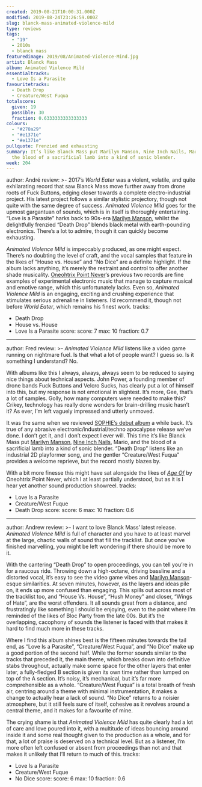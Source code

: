 ```yaml
---
created: 2019-08-21T10:00:31.000Z
modified: 2019-08-24T23:26:59.000Z
slug: blanck-mass-animated-violence-mild
type: reviews
tags:
  - "19"
  - 2010s
  - blanck mass
featuredimage: 2019/08/Animated-Violence-Mind.jpg
artist: Blanck Mass
album: Animated Violence Mild
essentialtracks:
  - Love Is a Parasite
favouritetracks:
  - Death Drop
  - Creature/West Fuqua
totalscore:
  given: 19
  possible: 30
  fraction: 0.6333333333333333
colours:
  - "#270a29"
  - "#e1371e"
  - "#e1371e"
pullquote: Frenzied and exhausting
summary: It’s like Blanck Mass put Marilyn Manson, Nine Inch Nails, Mario, and
  the blood of a sacrificial lamb into a kind of sonic blender.
week: 204
---
```

author: André
review: >-
  2017’s *World Eater* was a violent, volatile, and quite exhilarating record
  that saw Blanck Mass move further away from drone roots of Fuck Buttons,
  edging closer towards a complete electro-industrial project. His latest
  project follows a similar stylistic projectory, though not quite with the same
  degree of success. *Animated Violence Mild* goes for the upmost gargantuan of
  sounds, which is in itself is thoroughly entertaining. “Love is a Parasite”
  harks back to 90s-era [Marilyn
  Manson](<reviews/review-heaven-upside-down-marilyn-manson/>),
  whilst the delightfully frenzied “Death Drop” blends black metal with
  earth-pounding electronics. There’s a lot to admire, though it can quickly
  become exhausting.


  *Animated Violence Mild* is impeccably produced, as one might expect. There’s no doubting the level of craft, and the vocal samples that feature in the likes of “House vs. House” and “No Dice” are a definite highlight. If the album lacks anything, it’s merely the restraint and control to offer another shade musicality. [Oneohtrix Point Never](<reviews/oneohtrix-point-never-garden-of-delete/>)‘s previous two records are fine examples of experimental electronic music that manage to capture musical and emotive range, which this unfortunately lacks. Even so, *Animated Violence Mild* is an engaging, exciting and crushing experience that stimulates serious adrenaline in listeners. I’d recommend it, though not before *World Eater*, which remains his finest work.
tracks:
  - Death Drop
  - ­­House vs. House
  - ­­Love Is a Parasite
score:
  score: 7
  max: 10
  fraction: 0.7
---
author: Fred
review: >-
  *Animated Violence Mild* listens like a video game running on nightmare fuel.
  Is that what a lot of people want? I guess so. Is it something I understand?
  No.




  With albums like this I always, always, always seem to be reduced to saying nice things about technical aspects. John Power, a founding member of drone bands Fuck Buttons and Velcro Sucks, has clearly put a lot of himself into this, but my response is not emotional in slightest. It’s more, Gee, that’s a lot of samples. Golly, how many computers were needed to make this? Crikey, technology has really done wonders for brain-drilling music hasn’t it? As ever, I’m left vaguely impressed and utterly unmoved.


  It was the same when we reviewed [SOPHIE’s debut album](<reviews/sophie-oil-of-every-pearls-uninsides/>) a while back. It’s true of any abrasive electronic/industrial/techno apocalypse release we’ve done. I don’t get it, and I don’t expect I ever will. This time it’s like Blanck Mass put [Marilyn Manson](<reviews/review-heaven-upside-down-marilyn-manson/>), [Nine Inch Nails](<reviews/nine-inch-nails-the-downward-spiral/>), Mario, and the blood of a sacrificial lamb into a kind of sonic blender. “Death Drop” listens like an industrial 2D playformer song, and the gentler “Creature/West Fuqua” provides a welcome reprieve, but the record mostly blazes by.


  With a bit more finesse this might have sat alongside the likes of [*Age Of*](<reviews/oneohtrix-point-never-age-of/>) by Oneohtrix Point Never, which I at least partially understood, but as it is I hear yet another sound production showreel.
tracks:
  - Love Is a Parasite
  - ­­Creature/West Fuque
  - ­­Death Drop
score:
  score: 6
  max: 10
  fraction: 0.6
---
author: Andrew
review: >-
  I want to love Blanck Mass’ latest release. *Animated Violence Mild* is full
  of character and you have to at least marvel at the large, chaotic walls of
  sound that fill the tracklist. But once you’ve finished marvelling, you might
  be left wondering if there should be more to it.


  With the cantering “Death Drop” to open proceedings, you can tell you’re in for a raucous ride. Throwing down a high-octane, driving bassline and a distorted vocal, it’s easy to see the video game vibes and [Marilyn Manson](<reviews/review-heaven-upside-down-marilyn-manson/>)\-esque similarities. At seven minutes, however, as the layers and ideas pile on, it ends up more confused than engaging. This spills out across most of the tracklist too, and “House Vs. House”, “Hush Money” and closer, “Wings of Hate”, are the worst offenders. It all sounds great from a distance, and frustratingly like something I should be enjoying, even to the point where I’m reminded of the likes of Bloc Party from the late 00s. But it’s the overlapping, cacophony of sounds the listener is faced with that makes it hard to find much more in these tracks.


  Where I find this album shines best is the fifteen minutes towards the tail end, as “Love Is a Parasite”, “Creature/West Fuqua”, and “No Dice” make up a good portion of the second half. While the former sounds similar to the tracks that preceded it, the main theme, which breaks down into definitive stabs throughout, actually make some space for the other layers that enter later, a fully-fledged B section is given its own time rather than lumped on top of the A section. It’s noisy, it’s mechanical, but it’s far more comprehensible as a whole. “Creature/West Fuqua” is a total breath of fresh air, centring around a theme with minimal instrumentation, it makes a change to actually hear a lack of sound. “No Dice” returns to a noisier atmosphere, but it still feels sure of itself, cohesive as it revolves around a central theme, and it makes for a favourite of mine.


  The crying shame is that *Animated Violence Mild* has quite clearly had a lot of care and love poured into it, with a multitude of ideas bouncing around inside it and some real thought given to the production as a whole, and for that, a lot of praise is deserved on a technical level. But as a listener, I’m more often left confused or absent from proceedings than not and that makes it unlikely that I’ll return to much of this.
tracks:
  - Love Is a Parasite
  - ­­Creature/West Fuque
  - ­­No Dice
score:
  score: 6
  max: 10
  fraction: 0.6
